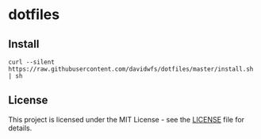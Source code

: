 # dotfiles

## Install
```
curl --silent https://raw.githubusercontent.com/davidwfs/dotfiles/master/install.sh | sh
```

## License

This project is licensed under the MIT License - see the [LICENSE](LICENSE) file for details.
